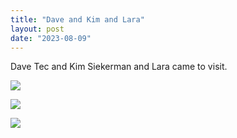 ```yaml
---
title: "Dave and Kim and Lara"
layout: post
date: "2023-08-09"
---
```


Dave Tec and Kim Siekerman and Lara came to visit.

![](/assets/images/2023/IMG-20230709-WA0002-771x1024.jpg)

![](/assets/images/2023/IMG-20230710-WA0001-768x1024.jpg)

![](/assets/images/2023/IMG-20230710-WA0004-1024x768.jpg)
